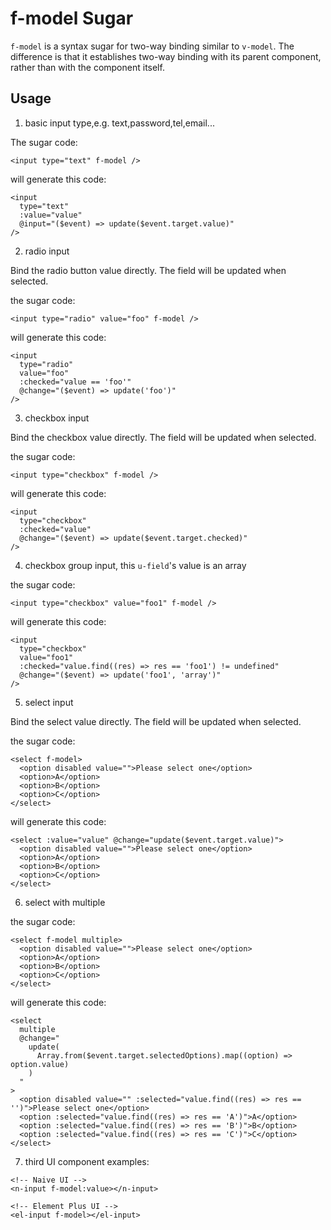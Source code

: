 # f-model Sugar

`f-model` is a syntax sugar for two-way binding similar to `v-model`. The difference is that it establishes two-way binding with its parent component, rather than with the component itself.

## Usage

1. basic input type,e.g. text,password,tel,email...

The sugar code:

```vue
<input type="text" f-model />
```

will generate this code:

```vue
<input
  type="text"
  :value="value"
  @input="($event) => update($event.target.value)"
/>
```

2. radio input

Bind the radio button value directly. The field will be updated when selected.

the sugar code:

```vue
<input type="radio" value="foo" f-model />
```

will generate this code:

```vue
<input
  type="radio"
  value="foo"
  :checked="value == 'foo'"
  @change="($event) => update('foo')"
/>
```

3. checkbox input

Bind the checkbox value directly. The field will be updated when selected.

the sugar code:

```vue
<input type="checkbox" f-model />
```

will generate this code:

```vue
<input
  type="checkbox"
  :checked="value"
  @change="($event) => update($event.target.checked)"
/>
```

4. checkbox group input, this `u-field`'s value is an array

the sugar code:

```vue
<input type="checkbox" value="foo1" f-model />
```

will generate this code:

```vue
<input
  type="checkbox"
  value="foo1"
  :checked="value.find((res) => res == 'foo1') != undefined"
  @change="($event) => update('foo1', 'array')"
/>
```

5. select input

Bind the select value directly. The field will be updated when selected.

the sugar code:

```vue
<select f-model>
  <option disabled value="">Please select one</option>
  <option>A</option>
  <option>B</option>
  <option>C</option>
</select>
```

will generate this code:

```vue
<select :value="value" @change="update($event.target.value)">
  <option disabled value="">Please select one</option>
  <option>A</option>
  <option>B</option>
  <option>C</option>
</select>
```

6. select with multiple

the sugar code:

```vue
<select f-model multiple>
  <option disabled value="">Please select one</option>
  <option>A</option>
  <option>B</option>
  <option>C</option>
</select>
```

will generate this code:

```vue
<select
  multiple
  @change="
    update(
      Array.from($event.target.selectedOptions).map((option) => option.value)
    )
  "
>
  <option disabled value="" :selected="value.find((res) => res == '')">Please select one</option>
  <option :selected="value.find((res) => res == 'A')">A</option>
  <option :selected="value.find((res) => res == 'B')">B</option>
  <option :selected="value.find((res) => res == 'C')">C</option>
</select>
```

7. third UI component examples:

```vue
<!-- Naive UI -->
<n-input f-model:value></n-input>

<!-- Element Plus UI -->
<el-input f-model></el-input>
```
